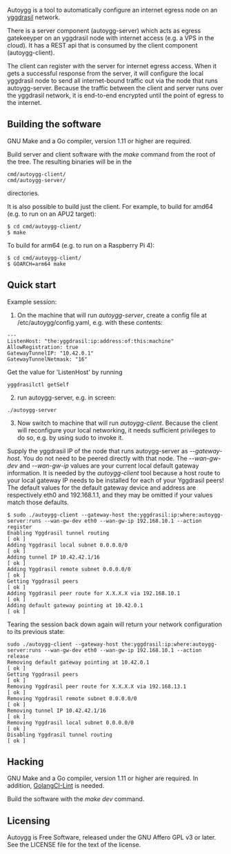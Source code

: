 
Autoygg is a tool to automatically configure an internet egress node on an
[yggdrasil](https://yggdrasil-network.github.io/) network.

There is a server component (autoygg-server) which acts as egress gatekeeyper
on an yggdrasil node with internet access (e.g. a VPS in the cloud). It has a
REST api that is consumed by the client component (autoygg-client).

The client can register with the server for internet egress access. When it
gets a successful response from the server, it will configure the local
yggdrasil node to send all internet-bound traffic out via the node that runs
autoygg-server. Because the traffic between the client and server runs over the
yggdrasil network, it is end-to-end encrypted until the point of egress to the
internet.

## Building the software

GNU Make and a Go compiler, version 1.11 or higher are required.

Build server and client software with the *make* command from the root of the
tree. The resulting binaries will be in the

```
cmd/autoygg-client/
cmd/autoygg-server/
```

directories.

It is also possible to build just the client. For example, to build for amd64 (e.g. to run on an APU2 target):

```
$ cd cmd/autoygg-client/
$ make
```

To build for arm64 (e.g. to run on a Raspberry Pi 4):

```
$ cd cmd/autoygg-client/
$ GOARCH=arm64 make
```

## Quick start

Example session:

1) On the machine that will run *autoygg-server*, create a config file at /etc/autoygg/config.yaml, e.g. with these contents:

```
---
ListenHost: "the:yggdrasil:ip:address:of:this:machine"
AllowRegistration: true
GatewayTunnelIP: "10.42.0.1"
GatewayTunnelNetmask: "16"
```

Get the value for 'ListenHost' by running

```
yggdrasilctl getSelf
```

2) run autoygg-server, e.g. in screen:

```
./autoygg-server
```

3) Now switch to machine that will run *autoygg-client*. Because the client will reconfigure your local networking, it needs sufficient privileges to do so, e.g. by using sudo to invoke it.

Supply the yggdrasil IP of the node that runs autoygg-server as *--gateway-host*. You do not need to be peered directly with that node. The *--wan-gw-dev* and *--wan-gw-ip* values are your current local default gateway information. It is needed by the *autoygg-client* tool because a host route to your local gateway IP needs to be installed for each of your Yggdrasil peers! The default values for the default gateway device and address are respectively eth0 and 192.168.1.1, and they may be omitted if your values match those defaults.

```
$ sudo ./autoygg-client --gateway-host the:yggdrasil:ip:where:autoygg-server:runs --wan-gw-dev eth0 --wan-gw-ip 192.168.10.1 --action register
Enabling Yggdrasil tunnel routing                                     [ ok ]
Adding Yggdrasil local subnet 0.0.0.0/0                               [ ok ]
Adding tunnel IP 10.42.42.1/16                                        [ ok ]
Adding Yggdrasil remote subnet 0.0.0.0/0                              [ ok ]
Getting Yggdrasil peers                                               [ ok ]
Adding Yggdrasil peer route for X.X.X.X via 192.168.10.1              [ ok ]
Adding default gateway pointing at 10.42.0.1                          [ ok ]
```

Tearing the session back down again will return your network configuration to its previous state:

```
sudo ./autoygg-client --gateway-host the:yggdrasil:ip:where:autoygg-server:runs --wan-gw-dev eth0 --wan-gw-ip 192.168.10.1 --action release
Removing default gateway pointing at 10.42.0.1                        [ ok ]
Getting Yggdrasil peers                                               [ ok ]
Removing Yggdrasil peer route for X.X.X.X via 192.168.13.1            [ ok ]
Removing Yggdrasil remote subnet 0.0.0.0/0                            [ ok ]
Removing tunnel IP 10.42.42.1/16                                      [ ok ]
Removing Yggdrasil local subnet 0.0.0.0/0                             [ ok ]
Disabling Yggdrasil tunnel routing                                    [ ok ]
```

## Hacking

GNU Make and a Go compiler, version 1.11 or higher are required. In addition,
[GolangCI-Lint](https://github.com/golangci/golangci-lint) is needed.

Build the software with the *make dev* command.

## Licensing

Autoygg is Free Software, released under the GNU Affero GPL v3 or later. See the LICENSE file for the text of the license.
